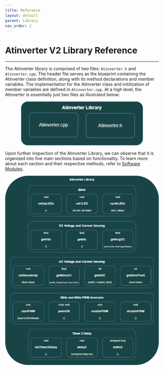 ```yaml
---
title: Reference
layout: default
parent: Library
nav_order: 2
---
```


# **Atinverter V2 Library Reference**
***

The Atinverter library is comprised of two files: `Atinverter.h` and `Atinverter.cpp`. The header file serves as the blueprint containing the Atinverter class definition, along with its method declarations and member variables. The implementation for the Atinverter class and initilization of member variables are defined in `Atinverter.cpp`. At a high level, the Atinverter is essentially just two files as illustrated below:

<p align="center">
<img src="../../images/atinverter_library_high_level.png" alt="Atinverter Library High Level" width="400"/>
</p>

Upon further inspection of the Atinverter Library, we can observe that it is organized into five main sections based on functionality. To learn more about each section and their respective methods, refer to [Software Modules](../modules/modules).

<p align="center">
<img src="../../images/atinverter_library_expanded_view.png" alt="Atinverter Library Exapanded View" width="600"/>
</p>